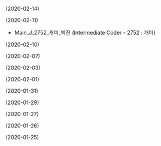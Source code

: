 (2020-02-14)


(2020-02-11)
- Main_J_2752_개미_박진 (Intermediate Coder - 2752 : 개미)


(2020-02-10)


(2020-02-07)


(2020-02-03)


(2020-02-01)


(2020-01-31)


(2020-01-29)


(2020-01-27)


(2020-01-26)


(2020-01-25)
